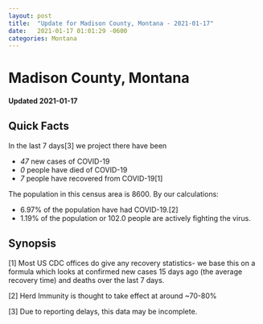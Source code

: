 ```yaml
---
layout: post
title:  "Update for Madison County, Montana - 2021-01-17"
date:   2021-01-17 01:01:29 -0600
categories: Montana
---
```


# Madison County, Montana
#### Updated 2021-01-17

## Quick Facts

In the last 7 days[3] we project there have been
- *47* new cases of COVID-19
- *0* people have died of COVID-19
- *7* people have recovered from COVID-19[1]

The population in this census area is 8600. By our calculations:
- 6.97% of the population have had COVID-19.[2]
- 1.19% of the population or 102.0 people are actively fighting the virus.

## Synopsis




[1] Most US CDC offices do give any recovery statistics- we base this on a formula which looks at confirmed new cases
15 days ago (the average recovery time) and deaths over the last 7 days.

[2] Herd Immunity is thought to take effect at around ~70-80%

[3] Due to reporting delays, this data may be incomplete.
 
    